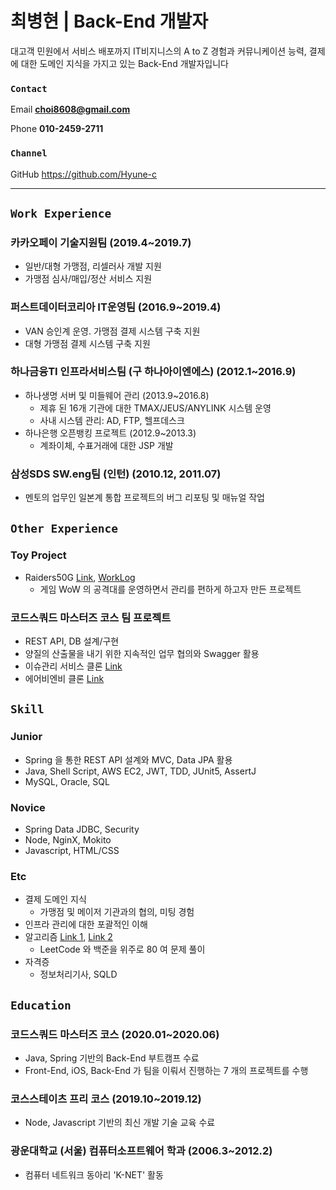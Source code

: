 # 최병현 | Back-End 개발자

대고객 민원에서 서비스 배포까지 IT비지니스의 A to Z 경험과 커뮤니케이션 능력, 결제에 대한 도메인 지식을 가지고 있는 Back-End 개발자입니다

### `Contact`

Email **choi8608@gmail.com**

Phone **010-2459-2711**

### `Channel`

GitHub <https://github.com/Hyune-c>

---

## `Work Experience`

### 카카오페이 기술지원팀 (2019.4~2019.7)

- 일반/대형 가맹점, 리셀러사 개발 지원
- 가맹점 심사/매입/정산 서비스 지원

### 퍼스트데이터코리아 IT운영팀 (2016.9~2019.4)

- VAN 승인계 운영. 가맹점 결제 시스템 구축 지원
- 대형 가맹점 결제 시스템 구축 지원

### 하나금융TI 인프라서비스팀 (구 하나아이엔에스) (2012.1~2016.9)

- 하나생명 서버 및 미들웨어 관리 (2013.9~2016.8)
  - 제휴 된 16개 기관에 대한 TMAX/JEUS/ANYLINK 시스템 운영
  - 사내 시스템 관리: AD, FTP, 헬프데스크
- 하나은행 오픈뱅킹 프로젝트 (2012.9~2013.3)
  - 계좌이체, 수표거래에 대한 JSP 개발

### 삼성SDS SW.eng팀 (인턴) (2010.12, 2011.07)

- 멘토의 업무인 일본계 통합 프로젝트의 버그 리포팅 및 매뉴얼 작업

## `Other Experience`

### Toy Project

- Raiders50G [Link](https://github.com/Hyune-c/raider50g),  [WorkLog](https://github.com/Hyune-c/TIL/tree/master/Toy%20Project/Raider50G)
  - 게임 WoW 의 공격대를 운영하면서 관리를 편하게 하고자 만든 프로젝트

### 코드스쿼드 마스터즈 코스 팀 프로젝트

- REST API, DB 설계/구현
- 양질의 산출물을 내기 위한 지속적인 업무 협의와 Swagger 활용
- 이슈관리 서비스 클론 [Link](https://github.com/Hyune-c/issue-tracker-02)
- 에어비엔비 클론 [Link](https://github.com/Hyune-c/airbnb-01)

## `Skill`

### Junior

- Spring 을 통한 REST API 설계와 MVC, Data JPA 활용
- Java, Shell Script, AWS EC2, JWT, TDD, JUnit5, AssertJ
- MySQL, Oracle, SQL

### Novice

- Spring Data JDBC, Security
- Node, NginX, Mokito
- Javascript, HTML/CSS

### Etc

- 결제 도메인 지식
  - 가맹점 및 메이저 기관과의 협의, 미팅 경험
- 인프라 관리에 대한 포괄적인 이해
- 알고리즘 [Link 1](https://github.com/Hyune-c/algorithm-legacy), [Link 2](https://github.com/Hyune-c/algorithm)
  - LeetCode 와 백준을 위주로 80 여 문제 풀이
- 자격증
  - 정보처리기사, SQLD

## `Education`

### 코드스쿼드 마스터즈 코스 (2020.01~2020.06)

- Java, Spring 기반의 Back-End 부트캠프 수료
- Front-End, iOS, Back-End 가 팀을 이뤄서 진행하는 7 개의 프로젝트를 수행

### 코스스테이츠 프리 코스 (2019.10~2019.12)

- Node, Javascript 기반의 최신 개발 기술 교육 수료

### 광운대학교 (서울) 컴퓨터소프트웨어 학과 (2006.3~2012.2)

- 컴퓨터 네트워크 동아리 'K-NET' 활동
